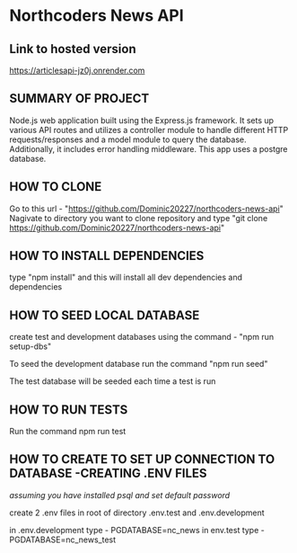 # Northcoders News API

## Link to hosted version

https://articlesapi-jz0j.onrender.com

## SUMMARY OF PROJECT

Node.js web application built using the Express.js framework. It sets up various API routes and utilizes a controller module to handle different HTTP requests/responses and a model module to query the database. Additionally, it includes error handling middleware.
This app uses a postgre database.

## HOW TO CLONE

Go to this url - "https://github.com/Dominic20227/northcoders-news-api"
Nagivate to directory you want to clone repository and type "git clone https://github.com/Dominic20227/northcoders-news-api"

## HOW TO INSTALL DEPENDENCIES

type "npm install" and this will install all dev dependencies and dependencies

## HOW TO SEED LOCAL DATABASE

create test and development databases using the command - "npm run setup-dbs"

To seed the development database run the command "npm run seed"

The test database will be seeded each time a test is run

## HOW TO RUN TESTS

Run the command npm run test

## HOW TO CREATE TO SET UP CONNECTION TO DATABASE -CREATING .ENV FILES

_assuming you have installed psql and set default password_

create 2 .env files in root of directory .env.test and .env.development

in .env.development type - PGDATABASE=nc_news
in env.test type - PGDATABASE=nc_news_test
